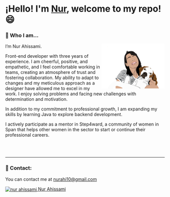 
<!--
**NurAhissami/NurAhissami** is a ✨ _special_ ✨ repository because its `README.md` (this file) appears on your GitHub profile.

Here are some ideas to get you started:

- 🔭 I’m currently working on ...
- 🌱 I’m currently learning ...
- 👯 I’m looking to collaborate on ...
- 🤔 I’m looking for help with ...
- 💬 Ask me about ...
- 📫 How to reach me: ...
- 😄 Pronouns: ...
- ⚡ Fun fact: ...
-->


# ¡Hello! I'm [Nur][website], welcome to my repo! 😄


### 🤔 Who I am...
[<img align="right" src="https://raw.githubusercontent.com/NurAhissami/NurAhissami/main/images/nur-image.png " width="200px">][website]

I’m Nur Ahissami.

Front-end developer with three years of experience. I am cheerful, positive, and empathetic, and I feel comfortable working in teams, creating an atmosphere of trust and fostering collaboration. My ability to adapt to changes and my meticulous approach as a designer have allowed me to excel in my work. I enjoy solving problems and facing new challenges with determination and motivation.

In addition to my commitment to professional growth, I am expanding my skills by learning Java to explore backend development.

I actively participate as a mentor in Step4ward, a community of women in Span that helps other women in the sector to start or continue their professional careers.

<br>
<br>


---

### 💬 Contact:

You can contact me at nurahi10@gmail.com

<p align="left">
<a href="https://www.linkedin.com/in/nur-ahissami-1a7b24157/" target="blank"><img align="center" src="https://raw.githubusercontent.com/rahuldkjain/github-profile-readme-generator/master/src/images/icons/Social/linked-in-alt.svg" alt="nur ahissami" height="20" width="40" /> Nur Ahissami</a>
</p>







[website]: https://nurahissami.github.io/PortFolio/#/





